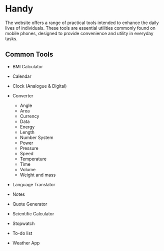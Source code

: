 # Handy

The website offers a range of practical tools intended to enhance the daily lives of individuals. These tools are essential utilities commonly found on mobile phones, designed to provide convenience and utility in everyday tasks.

## Common Tools

-   BMI Calculator
-   Calendar
-   Clock (Analogue & Digital)
-   Converter

    -   Angle
    -   Area
    -   Currency
    -   Data
    -   Energy
    -   Length
    -   Number System
    -   Power
    -   Pressure
    -   Speed
    -   Temperature
    -   Time
    -   Volume
    -   Weight and mass

-   Language Translator
-   Notes
-   Quote Generator
-   Scientific Calculator
-   Stopwatch
-   To-do list
-   Weather App
